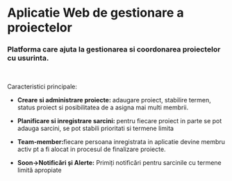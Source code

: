 # Aplicatie Web de gestionare a proiectelor

<h3>Platforma care ajuta la gestionarea si coordonarea proiectelor cu usurinta.</h3><br>
<p><i></i>Caracteristici principale:</i></p>
<ul>
<li><p><b>Creare si administrare proiecte: </b>adaugare proiect, stabilire termen, status proiect si posibilitatea de a asigna mai multi membrii.</p></li>
<li><p><b>Planificare si inregistrare sarcini: </b>pentru fiecare proiect in parte se pot adauga sarcini, se pot stabili prioritati si termene limita</p></li>
<li><p><b>Team-member:</b>fiecare persoana inregistrata in aplicatie devine membru activ pt a fi alocat in procesul de finalizare proiecte. </p></li>
<li><p><b>Soon->Notificări și Alerte:</b> Primiți notificări pentru sarcinile cu termene limită apropiate</p></li>

</ul>
